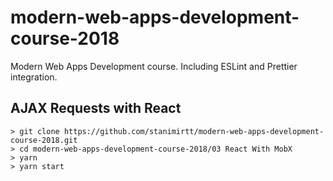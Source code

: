 # modern-web-apps-development-course-2018
Modern Web Apps Development course. Including ESLint and Prettier integration.

## AJAX Requests with React

```
> git clone https://github.com/stanimirtt/modern-web-apps-development-course-2018.git
> cd modern-web-apps-development-course-2018/03 React With MobX
> yarn
> yarn start
```
